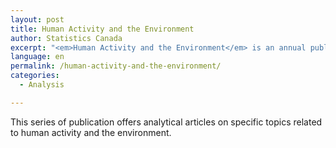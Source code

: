 ```yaml
---
layout: post
title: Human Activity and the Environment
author: Statistics Canada
excerpt: "<em>Human Activity and the Environment</em> is an annual publication that focuses on a current environmental issue. The latest information and statistics are gathered from many sources to produce an in-depth analytical article."
language: en
permalink: /human-activity-and-the-environment/
categories:
  - Analysis

---
```

This series of publication offers analytical articles on specific topics related to human activity and the environment.
